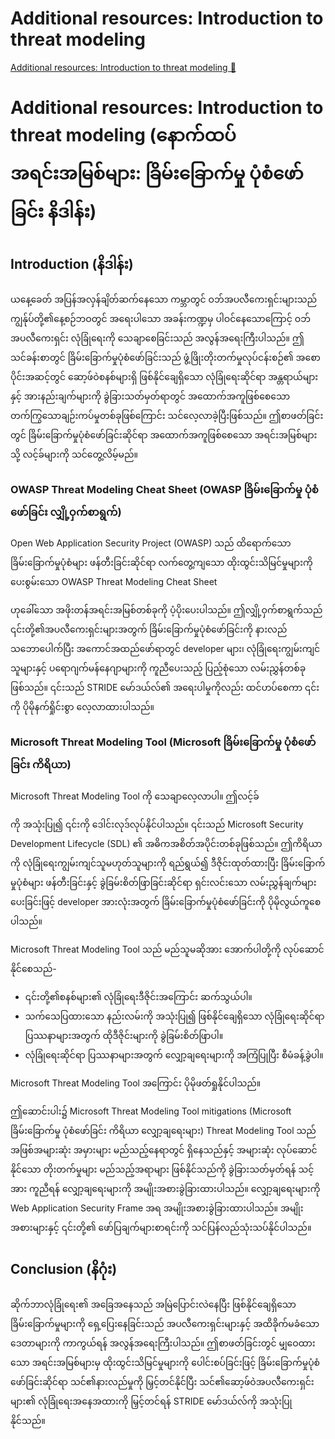 # Additional resources: Introduction to threat modeling

[Additional resources: Introduction to threat modeling 🔗](https://www.coursera.org/learn/advanced-cybersecurity-concepts-and-capstone-project/supplement/N1hoF/additional-resources-introduction-to-threat-modeling)

# Additional resources: Introduction to threat modeling (နောက်ထပ် အရင်းအမြစ်များ: ခြိမ်းခြောက်မှု ပုံစံဖော်ခြင်း နိဒါန်း)

## Introduction (နိဒါန်း)

ယနေ့ခေတ် အပြန်အလှန်ချိတ်ဆက်နေသော ကမ္ဘာတွင် ဝဘ်အပလီကေးရှင်းများသည် ကျွန်ုပ်တို့၏နေ့စဉ်ဘဝတွင် အရေးပါသော အခန်းကဏ္ဍမှ ပါဝင်နေသောကြောင့် ဝဘ်အပလီကေးရှင်း လုံခြုံရေးကို သေချာစေခြင်းသည် အလွန်အရေးကြီးပါသည်။ ဤသင်ခန်းစာတွင် ခြိမ်းခြောက်မှုပုံစံဖော်ခြင်းသည် ဖွံ့ဖြိုးတိုးတက်မှုလုပ်ငန်းစဉ်၏ အစောပိုင်းအဆင့်တွင် ဆော့ဖ်ဝဲစနစ်များရှိ ဖြစ်နိုင်ချေရှိသော လုံခြုံရေးဆိုင်ရာ အန္တရာယ်များနှင့် အားနည်းချက်များကို ခွဲခြားသတ်မှတ်ရာတွင် အထောက်အကူဖြစ်စေသော တက်ကြွသောချဉ်းကပ်မှုတစ်ခုဖြစ်ကြောင်း သင်လေ့လာခဲ့ပြီးဖြစ်သည်။ ဤစာဖတ်ခြင်းတွင် ခြိမ်းခြောက်မှုပုံစံဖော်ခြင်းဆိုင်ရာ အထောက်အကူဖြစ်စေသော အရင်းအမြစ်များသို့ လင့်ခ်များကို သင်တွေ့လိမ့်မည်။

### OWASP Threat Modeling Cheat Sheet (OWASP ခြိမ်းခြောက်မှု ပုံစံဖော်ခြင်း လျှို့ဝှက်စာရွက်)

Open Web Application Security Project (OWASP) သည် ထိရောက်သော ခြိမ်းခြောက်မှုပုံစံများ ဖန်တီးခြင်းဆိုင်ရာ လက်တွေ့ကျသော ထိုးထွင်းသိမြင်မှုများကို ပေးစွမ်းသော OWASP Threat Modeling Cheat Sheet

ဟုခေါ်သော အဖိုးတန်အရင်းအမြစ်တစ်ခုကို ပံ့ပိုးပေးပါသည်။ ဤလျှို့ဝှက်စာရွက်သည် ၎င်းတို့၏အပလီကေးရှင်းများအတွက် ခြိမ်းခြောက်မှုပုံစံဖော်ခြင်းကို နားလည်သဘောပေါက်ပြီး အကောင်အထည်ဖော်ရာတွင် developer များ၊ လုံခြုံရေးကျွမ်းကျင်သူများနှင့် ပရောဂျက်မန်နေဂျာများကို ကူညီပေးသည့် ပြည့်စုံသော လမ်းညွှန်တစ်ခုဖြစ်သည်။ ၎င်းသည် STRIDE မော်ဒယ်လ်၏ အရေးပါမှုကိုလည်း ထင်ဟပ်စေကာ ၎င်းကို ပိုမိုနက်ရှိုင်းစွာ လေ့လာထားပါသည်။

### Microsoft Threat Modeling Tool (Microsoft ခြိမ်းခြောက်မှု ပုံစံဖော်ခြင်း ကိရိယာ)

Microsoft Threat Modeling Tool ကို သေချာလေ့လာပါ။ ဤလင့်ခ်

ကို အသုံးပြု၍ ၎င်းကို ဒေါင်းလုဒ်လုပ်နိုင်ပါသည်။ ၎င်းသည် Microsoft Security Development Lifecycle (SDL) ၏ အဓိကအစိတ်အပိုင်းတစ်ခုဖြစ်သည်။ ဤကိရိယာကို လုံခြုံရေးကျွမ်းကျင်သူမဟုတ်သူများကို ရည်ရွယ်၍ ဒီဇိုင်းထုတ်ထားပြီး ခြိမ်းခြောက်မှုပုံစံများ ဖန်တီးခြင်းနှင့် ခွဲခြမ်းစိတ်ဖြာခြင်းဆိုင်ရာ ရှင်းလင်းသော လမ်းညွှန်ချက်များပေးခြင်းဖြင့် developer အားလုံးအတွက် ခြိမ်းခြောက်မှုပုံစံဖော်ခြင်းကို ပိုမိုလွယ်ကူစေပါသည်။

Microsoft Threat Modeling Tool သည် မည်သူမဆိုအား အောက်ပါတို့ကို လုပ်ဆောင်နိုင်စေသည်-

- ၎င်းတို့၏စနစ်များ၏ လုံခြုံရေးဒီဇိုင်းအကြောင်း ဆက်သွယ်ပါ။
- သက်သေပြထားသော နည်းလမ်းကို အသုံးပြု၍ ဖြစ်နိုင်ချေရှိသော လုံခြုံရေးဆိုင်ရာ ပြဿနာများအတွက် ထိုဒီဇိုင်းများကို ခွဲခြမ်းစိတ်ဖြာပါ။
- လုံခြုံရေးဆိုင်ရာ ပြဿနာများအတွက် လျှော့ချရေးများကို အကြံပြုပြီး စီမံခန့်ခွဲပါ။

Microsoft Threat Modeling Tool အကြောင်း ပိုမိုဖတ်ရှုနိုင်ပါသည်။

ဤဆောင်းပါး၌
Microsoft Threat Modeling Tool mitigations (Microsoft ခြိမ်းခြောက်မှု ပုံစံဖော်ခြင်း ကိရိယာ လျှော့ချရေးများ)
Threat Modeling Tool သည် အဖြစ်အများဆုံး အမှားများ မည်သည့်နေရာတွင် ရှိနေသည်နှင့် အများဆုံး လုပ်ဆောင်နိုင်သော တိုးတက်မှုများ မည်သည့်အရာများ ဖြစ်နိုင်သည်ကို ခွဲခြားသတ်မှတ်ရန် သင့်အား ကူညီရန် လျှော့ချရေးများကို အမျိုးအစားခွဲခြားထားပါသည်။ လျှော့ချရေးများကို Web Application Security Frame အရ အမျိုးအစားခွဲခြားထားပါသည်။ အမျိုးအစားများနှင့် ၎င်းတို့၏ ဖော်ပြချက်များစာရင်းကို သင်ပြန်လည်သုံးသပ်နိုင်ပါသည်။

## Conclusion (နိဂုံး)

ဆိုက်ဘာလုံခြုံရေး၏ အခြေအနေသည် အမြဲပြောင်းလဲနေပြီး ဖြစ်နိုင်ချေရှိသော ခြိမ်းခြောက်မှုများကို ရှေ့ပြေးနေခြင်းသည် အပလီကေးရှင်းများနှင့် အထိခိုက်မခံသော ဒေတာများကို ကာကွယ်ရန် အလွန်အရေးကြီးပါသည်။ ဤစာဖတ်ခြင်းတွင် မျှဝေထားသော အရင်းအမြစ်များမှ ထိုးထွင်းသိမြင်မှုများကို ပေါင်းစပ်ခြင်းဖြင့် ခြိမ်းခြောက်မှုပုံစံဖော်ခြင်းဆိုင်ရာ သင်၏နားလည်မှုကို မြှင့်တင်နိုင်ပြီး သင်၏ဆော့ဖ်ဝဲအပလီကေးရှင်းများ၏ လုံခြုံရေးအနေအထားကို မြှင့်တင်ရန် STRIDE မော်ဒယ်လ်ကို အသုံးပြုနိုင်သည်။
